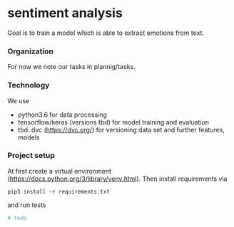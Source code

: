 # sentiment analysis #

Goal is to train a model which is able to extract emotions from text.


### Organization ###
For now we note our tasks in plannig/tasks.


### Technology ###
We use 
- python3.6 for data processing
- tensorflow/keras (versions tbd) for model training and evaluation
- tbd: dvc (https://dvc.org/) for versioning data set and further features, models


### Project setup ###

At first create a virtual environment (https://docs.python.org/3/library/venv.html).
Then install requirements via
```
pip3 install -r requirements.txt
```
and run tests
```python
# todo
```

